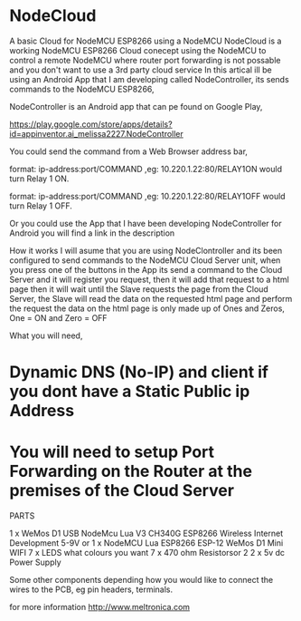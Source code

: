 # NodeCloud
A basic Cloud for NodeMCU ESP8266 using a NodeMCU
NodeCloud is a working NodeMCU ESP8266 Cloud conecept using the NodeMCU to control a remote NodeMCU
where router port forwarding is not possable and you don't want to use a 3rd party cloud service
In this artical ill be using an Android App that I am developing
called NodeController, its sends commands to the NodeMCU ESP8266,

NodeController is an Android app that can pe found on Google Play,

https://play.google.com/store/apps/details?id=appinventor.ai_melissa2227.NodeController

You could send the command from a Web Browser address bar,

format: ip-address:port/COMMAND   ,eg:  10.220.1.22:80/RELAY1ON
would turn Relay 1 ON.

format: ip-address:port/COMMAND   ,eg:  10.220.1.22:80/RELAY1OFF
would turn Relay 1 OFF.

Or you could use the App that I have been developing
NodeController for Android you will find a link in the description

How it works
I will asume that you are using NodeClontroller and its been configured to send commands to the NodeMCU Cloud Server unit,
when you press one of the buttons in the App its send a command to the Cloud Server and it will register you request,
then it will add that request to a html page then it will wait until the Slave requests the page from the Cloud Server,
the Slave will read the data on the requested html page and perform the request
the data on the html page is only made up of Ones and Zeros,
One = ON and Zero = OFF

 What you will need,
 # Dynamic DNS (No-IP) and client if you dont have a Static Public ip Address
# You will need to setup Port Forwarding on the Router at the premises of the Cloud Server


PARTS

1 x WeMos D1 USB NodeMcu Lua V3 CH340G ESP8266 Wireless Internet Development 5-9V
or
1 x NodeMCU Lua ESP8266 ESP-12 WeMos D1 Mini WIFI
7 x LEDS what colours you want
7 x 470 ohm Resistorsor 2
2 x 5v dc Power Supply

Some other components depending how you would like to connect the wires to the PCB, eg pin headers, terminals.

for more information
http://www.meltronica.com
